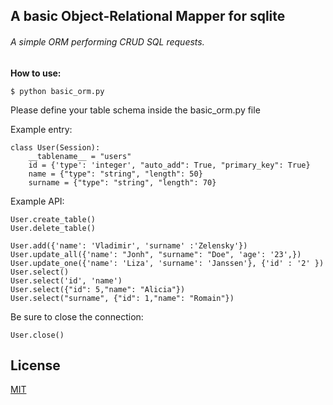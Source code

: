 ## A basic Object-Relational Mapper for sqlite

###### *A simple ORM  performing CRUD SQL requests.*

**How to use:**

```$ python basic_orm.py```

Please define your table schema inside the basic_orm.py file

Example entry: 

```
class User(Session):
    __tablename__ = "users"
    id = {'type': 'integer', "auto_add": True, "primary_key": True}
    name = {"type": "string", "length": 50}
    surname = {"type": "string", "length": 70}

```

Example API:
```
User.create_table()
User.delete_table()

User.add({'name': 'Vladimir', 'surname' :'Zelensky'})
User.update_all({'name': "Jonh", "surname": "Doe", 'age': '23',})
User.update_one({'name': 'Liza', 'surname': 'Janssen'}, {'id' : '2' })
User.select()
User.select('id', 'name')
User.select({"id": 5,"name": "Alicia"})
User.select("surname", {"id": 1,"name": "Romain"})
```

Be sure to close the connection:
 
```
User.close()
```


## License
[MIT](https://choosealicense.com/licenses/mit/)